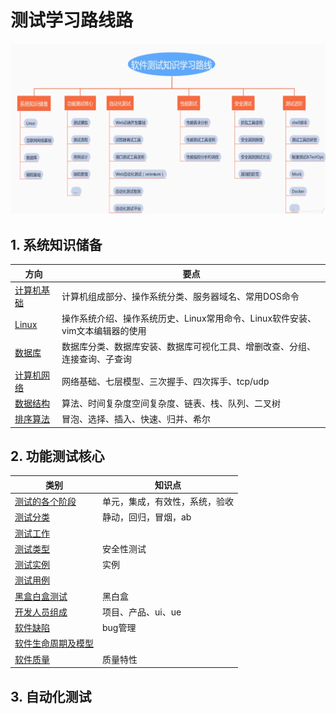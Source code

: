 # 测试学习路线路

![测试学习路线图](/assets/images/total-path.png)

## 1. 系统知识储备

方向 | 要点
-|-
[计算机基础](/chapters/计算机基础.md) | 计算机组成部分、操作系统分类、服务器域名、常用DOS命令
[Linux](/chapters/Linux.md) | 操作系统介绍、操作系统历史、Linux常用命令、Linux软件安装、vim文本编辑器的使用
[数据库](/chapters/数据库.md) | 数据库分类、数据库安装、数据库可视化工具、增删改查、分组、连接查询、子查询
[计算机网络](/chapters/计算机网络.md) | 网络基础、七层模型、三次握手、四次挥手、tcp/udp
[数据结构](/chapters/数据结构.md) | 算法、时间复杂度空间复杂度、链表、栈、队列、二叉树
[排序算法](/chapters/排序算法.md) | 冒泡、选择、插入、快速、归并、希尔


## 2. 功能测试核心
类别 | 知识点
--|--
[测试的各个阶段](/Test-knowledge/测试的各各个阶段.md) | 单元，集成，有效性，系统，验收
[测试分类](/Test-knowledge/测试分类.md) | 静动，回归，冒烟，ab
[测试工作](/Test-knowledge/测试分类.md) | 
[测试类型](/Test-knowledge/测试类型.md) | 安全性测试
[测试实例](/Test-knowledge/测试实例.md) | 实例
[测试用例](/Test-knowledge/测试用例.md) | 
[黑盒白盒测试](/Test-knowledge/黑盒白盒测试.md) | 黑白盒
[开发人员组成](/Test-knowledge/开发人员组成.md) | 项目、产品、ui、ue
[软件缺陷](/Test-knowledge/软件缺陷（bug）.md) | bug管理   
[软件生命周期及模型](/Test-knowledge/软件生命周期及模型.md) | 
[软件质量](/Test-knowledge/软件质量.md) | 质量特性

## 3. 自动化测试